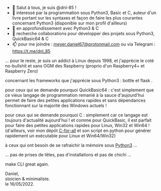 - 👋 Salut à tous, je suis @dnl-85 !
- 👀 interessé par la programmation sous Python3, Basic et C, auteur d'un livre portant sur les syntaxes et façon de faire les plus courantes concernant Python3 (disponible sur mon profil d'ailleurs)
- 🌱 en approfondissement avec Python3 & C
- 💞️ recherche collaborations pour développer des projets sous Python3, QuickBasic64 & C
- 📫 pour me joindre : meyer.daniel67@protonmail.com  ou via Telegram : https://t.me/dnl_85

... pour le reste, je suis un addict à Linux depuis 1998, et j'apprécie le coté no-bullshit et sans OGM des Raspberry (proprio d'un Raspberry4+ et Raspberry Zero)  

concernant les frameworks que j'apprécie sous Python3 : bottle et flask .  

pour ceux qui se demande pourquoi QuickBasic64 : c'est simplement que ce vieux langage de programmation remanié à la sauce d'aujourd'hui permet de faire des petites applications rapides et sans dépendances fonctionnant sur la majorité des Windows actuels !  

pour ceux qui se demande pourquoi C : simplement car ce langage est toujours d'actualité aujourd'hui ! et comme pour QuickBasic, il est parfait pour faire des petites applications rapides pour Linux, Win32 et Win64 ! (d'ailleurs, voir mon dépôt [C-for-all](https://github.com/dnl-85/C_for_all) et son script en python pour générer rapidement un exécutable pour Linux et Win64/Win32)  

à ceux qui ont besoin de se rafraichir la mémoire sous [Python3](https://dnl-85.github.io/) ...  

... pas de prises de têtes, pas d'installations et pas de chichi ...  

make CLI great again.  

Daniel,  
stoicien & minimaliste.  
le 16/05/2022.  

<!---
dnl-85/dnl-85 is a ✨ special ✨ repository because its `README.md` (this file) appears on your GitHub profile.
You can click the Preview link to take a look at your changes.
--->

